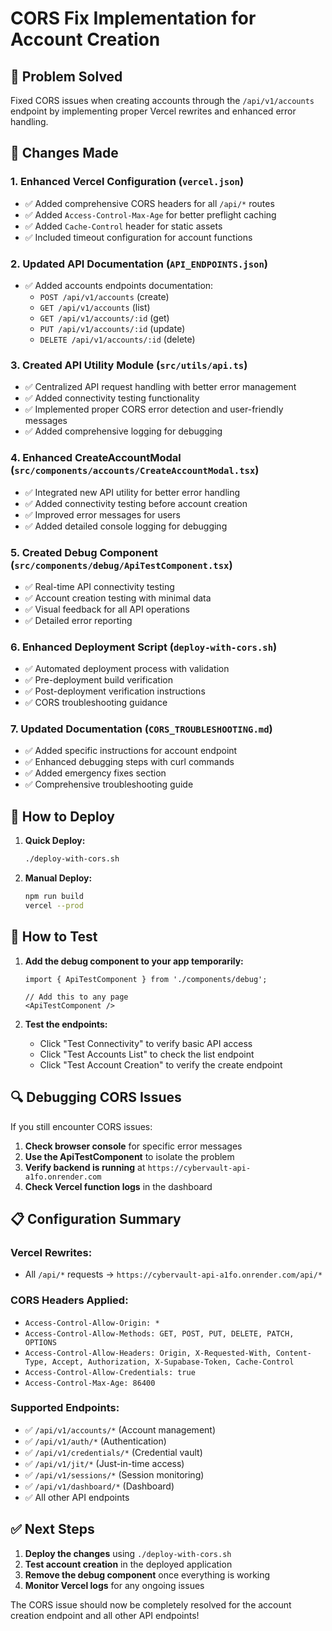 # CORS Fix Implementation for Account Creation

## 🎯 Problem Solved
Fixed CORS issues when creating accounts through the `/api/v1/accounts` endpoint by implementing proper Vercel rewrites and enhanced error handling.

## 🔧 Changes Made

### 1. Enhanced Vercel Configuration (`vercel.json`)
- ✅ Added comprehensive CORS headers for all `/api/*` routes
- ✅ Added `Access-Control-Max-Age` for better preflight caching
- ✅ Added `Cache-Control` header for static assets
- ✅ Included timeout configuration for account functions

### 2. Updated API Documentation (`API_ENDPOINTS.json`)
- ✅ Added accounts endpoints documentation:
  - `POST /api/v1/accounts` (create)
  - `GET /api/v1/accounts` (list)
  - `GET /api/v1/accounts/:id` (get)
  - `PUT /api/v1/accounts/:id` (update)
  - `DELETE /api/v1/accounts/:id` (delete)

### 3. Created API Utility Module (`src/utils/api.ts`)
- ✅ Centralized API request handling with better error management
- ✅ Added connectivity testing functionality
- ✅ Implemented proper CORS error detection and user-friendly messages
- ✅ Added comprehensive logging for debugging

### 4. Enhanced CreateAccountModal (`src/components/accounts/CreateAccountModal.tsx`)
- ✅ Integrated new API utility for better error handling
- ✅ Added connectivity testing before account creation
- ✅ Improved error messages for users
- ✅ Added detailed console logging for debugging

### 5. Created Debug Component (`src/components/debug/ApiTestComponent.tsx`)
- ✅ Real-time API connectivity testing
- ✅ Account creation testing with minimal data
- ✅ Visual feedback for all API operations
- ✅ Detailed error reporting

### 6. Enhanced Deployment Script (`deploy-with-cors.sh`)
- ✅ Automated deployment process with validation
- ✅ Pre-deployment build verification
- ✅ Post-deployment verification instructions
- ✅ CORS troubleshooting guidance

### 7. Updated Documentation (`CORS_TROUBLESHOOTING.md`)
- ✅ Added specific instructions for account endpoint
- ✅ Enhanced debugging steps with curl commands
- ✅ Added emergency fixes section
- ✅ Comprehensive troubleshooting guide

## 🚀 How to Deploy

1. **Quick Deploy:**
   ```bash
   ./deploy-with-cors.sh
   ```

2. **Manual Deploy:**
   ```bash
   npm run build
   vercel --prod
   ```

## 🧪 How to Test

1. **Add the debug component to your app temporarily:**
   ```tsx
   import { ApiTestComponent } from './components/debug';
   
   // Add this to any page
   <ApiTestComponent />
   ```

2. **Test the endpoints:**
   - Click "Test Connectivity" to verify basic API access
   - Click "Test Accounts List" to check the list endpoint
   - Click "Test Account Creation" to verify the create endpoint

## 🔍 Debugging CORS Issues

If you still encounter CORS issues:

1. **Check browser console** for specific error messages
2. **Use the ApiTestComponent** to isolate the problem
3. **Verify backend is running** at `https://cybervault-api-a1fo.onrender.com`
4. **Check Vercel function logs** in the dashboard

## 📋 Configuration Summary

### Vercel Rewrites:
- All `/api/*` requests → `https://cybervault-api-a1fo.onrender.com/api/*`

### CORS Headers Applied:
- `Access-Control-Allow-Origin: *`
- `Access-Control-Allow-Methods: GET, POST, PUT, DELETE, PATCH, OPTIONS`
- `Access-Control-Allow-Headers: Origin, X-Requested-With, Content-Type, Accept, Authorization, X-Supabase-Token, Cache-Control`
- `Access-Control-Allow-Credentials: true`
- `Access-Control-Max-Age: 86400`

### Supported Endpoints:
- ✅ `/api/v1/accounts/*` (Account management)
- ✅ `/api/v1/auth/*` (Authentication)
- ✅ `/api/v1/credentials/*` (Credential vault)
- ✅ `/api/v1/jit/*` (Just-in-time access)
- ✅ `/api/v1/sessions/*` (Session monitoring)
- ✅ `/api/v1/dashboard/*` (Dashboard)
- ✅ All other API endpoints

## ✅ Next Steps

1. **Deploy the changes** using `./deploy-with-cors.sh`
2. **Test account creation** in the deployed application
3. **Remove the debug component** once everything is working
4. **Monitor Vercel logs** for any ongoing issues

The CORS issue should now be completely resolved for the account creation endpoint and all other API endpoints!
